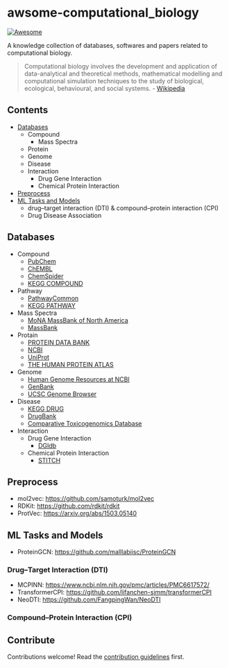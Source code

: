 # awsome-computational_biology
[![Awesome](https://awesome.re/badge.svg)](https://awesome.re)

A knowledge collection of databases, softwares and papers related to computational biology.

> Computational biology involves the development and application of data-analytical and theoretical methods, 
> mathematical modelling and computational simulation techniques to the study of biological, ecological, 
> behavioural, and social systems. - [Wikipedia](https://en.wikipedia.org/wiki/Computational_biology)

## Contents

  - [Databases](#databases)
    - Compound
      - Mass Spectra
    - Protein
    - Genome
    - Disease
    - Interaction
      - Drug Gene Interaction
      - Chemical Protein Interaction 
  - [Preprocess](#preprocess)
  - [ML Tasks and Models](#ml-tasks-and-models)
    - drug–target interaction (DTI) & compound–protein interaction (CPI)
    - Drug Disease Association

## Databases
- Compound
  - [PubChem](https://pubchem.ncbi.nlm.nih.gov/)
  - [ChEMBL](https://www.ebi.ac.uk/chembl/)
  - [ChemSpider](http://www.chemspider.com/)
  - [KEGG COMPOUND](https://www.genome.jp/kegg/compound/)
- Pathway
  - [PathwayCommon](https://www.pathwaycommons.org/)
  - [KEGG PATHWAY](https://www.genome.jp/kegg/pathway.html)
- Mass Spectra
  - [MoNA MassBank of North America](https://mona.fiehnlab.ucdavis.edu/)
  - [MassBank](http://www.massbank.jp/)
- Protain
  - [PROTEIN DATA BANK](https://www.rcsb.org/)
  - [NCBI](https://www.ncbi.nlm.nih.gov/protein)
  - [UniProt](https://www.uniprot.org/)
  - [THE HUMAN PROTEIN ATLAS](https://www.proteinatlas.org/)
- Genome
  - [Human Genome Resources at NCBI](https://www.ncbi.nlm.nih.gov/projects/genome/guide/human/index.shtml)
  - [GenBank](https://www.ncbi.nlm.nih.gov/genbank/)
  - [UCSC Genome Browser](https://genome.ucsc.edu/)
- Disease
  - [KEGG DRUG](https://www.genome.jp/kegg/drug/)
  - [DrugBank](https://www.drugbank.com/)
  - [Comparative Toxicogenomics Database](http://ctdbase.org/)
- Interaction
  - Drug Gene Interaction
    - [DGIdb](https://www.dgidb.org/)
  - Chemical Protein Interaction 
    - [STITCH](http://stitch.embl.de/)

## Preprocess

- mol2vec: https://github.com/samoturk/mol2vec
- RDKit: https://github.com/rdkit/rdkit
- ProtVec: https://arxiv.org/abs/1503.05140

## ML Tasks and Models

- ProteinGCN: https://github.com/malllabiisc/ProteinGCN

### Drug–Target Interaction (DTI)

- MCPINN: https://www.ncbi.nlm.nih.gov/pmc/articles/PMC6617572/
- TransformerCPI: https://github.com/lifanchen-simm/transformerCPI
- NeoDTI: https://github.com/FangpingWan/NeoDTI

### Compound–Protein Interaction (CPI)

## Contribute

Contributions welcome! Read the [contribution guidelines](contributing.md) first.
